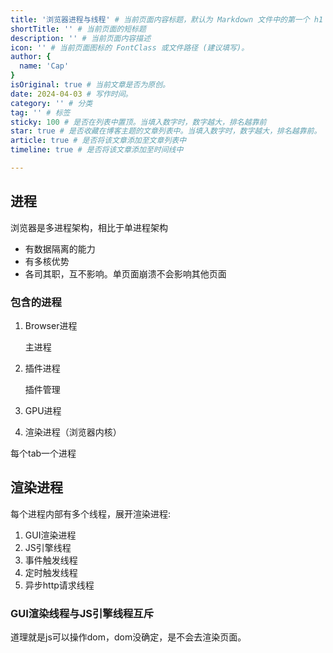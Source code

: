 ```yaml
---
title: '浏览器进程与线程' # 当前页面内容标题，默认为 Markdown 文件中的第一个 h1 标签内容
shortTitle: '' # 当前页面的短标题
description: '' # 当前页面内容描述
icon: '' # 当前页面图标的 FontClass 或文件路径 (建议填写)。
author: {
  name: 'Cap'
}
isOriginal: true # 当前文章是否为原创。
date: 2024-04-03 # 写作时间。
category: '' # 分类
tag: '' # 标签
sticky: 100 # 是否在列表中置顶。当填入数字时，数字越大，排名越靠前
star: true # 是否收藏在博客主题的文章列表中。当填入数字时，数字越大，排名越靠前。
article: true # 是否将该文章添加至文章列表中
timeline: true # 是否将该文章添加至时间线中

---
```


## 进程

浏览器是多进程架构，相比于单进程架构

- 有数据隔离的能力
- 有多核优势
- 各司其职，互不影响。单页面崩溃不会影响其他页面

### 包含的进程

1. Browser进程

    主进程

2. 插件进程

    插件管理

3. GPU进程

4. 渲染进程（浏览器内核）

  每个tab一个进程

## 渲染进程

每个进程内部有多个线程，展开渲染进程:

1. GUI渲染进程
2. JS引擎线程
3. 事件触发线程
4. 定时触发线程
5. 异步http请求线程

### GUI渲染线程与JS引擎线程互斥

道理就是js可以操作dom，dom没确定，是不会去渲染页面。
